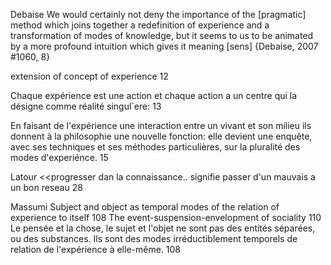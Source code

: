 ﻿Debaise
We would certainly not deny the importance of the [pragmatic] method which joins together a redefinition of experience and a transformation of modes of knowledge, but it seems to us to be animated by a more profound intuition which gives it meaning [sens] {Debaise, 2007 #1060, 8}

extension of concept of experience  12

Chaque expérience est une action et chaque action a un centre qui la désigne comme réalité singul`ere: 13

En faisant de l'expérience une interaction entre un vivant et son milieu ils donnent à la philosophie une nouvelle fonction: elle devient une enquête, avec ses techniques et ses méthodes particulières, sur la pluralité des modes d'experiénce. 15

Latour
<<progresser dan la connaissance.. signifie passer d'un mauvais a un bon reseau 28

Massumi
Subject and object as temporal modes of the relation of experience to itself 108
The event-suspension-envelopment of sociality 110
Le pensée et la chose, le sujet et l'objet ne sont pas des entités séparées, ou des substances. Ils sont des modes irréductiblement temporels de relation de l'expérience à elle-même. 108
